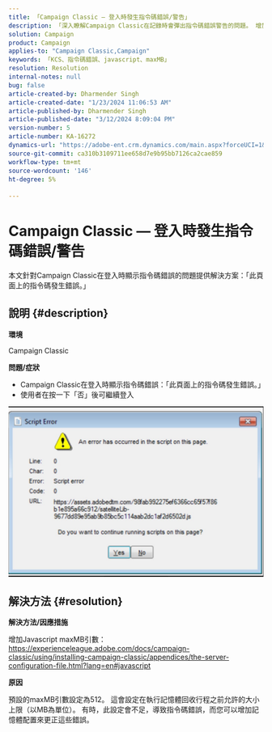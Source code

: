 ```yaml
---
title: 「Campaign Classic — 登入時發生指令碼錯誤/警告」
description: 「深入瞭解Campaign Classic在記錄時會彈出指令碼錯誤警告的問題。 增加Javascript maxMB引數。」
solution: Campaign
product: Campaign
applies-to: "Campaign Classic,Campaign"
keywords: 「KCS、指令碼錯誤、javascript、maxMB」
resolution: Resolution
internal-notes: null
bug: false
article-created-by: Dharmender Singh
article-created-date: "1/23/2024 11:06:53 AM"
article-published-by: Dharmender Singh
article-published-date: "3/12/2024 8:09:04 PM"
version-number: 5
article-number: KA-16272
dynamics-url: "https://adobe-ent.crm.dynamics.com/main.aspx?forceUCI=1&pagetype=entityrecord&etn=knowledgearticle&id=3eda4c7e-dfb9-ee11-a569-6045bd006149"
source-git-commit: ca310b3109711ee658d7e9b95bb7126ca2cae859
workflow-type: tm+mt
source-wordcount: '146'
ht-degree: 5%

---
```


# Campaign Classic — 登入時發生指令碼錯誤/警告


本文針對Campaign Classic在登入時顯示指令碼錯誤的問題提供解決方案：「此頁面上的指令碼發生錯誤。」

## 說明 {#description}


<b>環境</b>

Campaign Classic

<b>問題/症狀</b>

- Campaign Classic在登入時顯示指令碼錯誤：「此頁面上的指令碼發生錯誤。」
- 使用者在按一下「否」後可繼續登入


![](assets/___3fda4c7e-dfb9-ee11-a569-6045bd006149___.jpeg)


## 解決方法 {#resolution}


<b>解決方法/因應措施</b>

增加Javascript maxMB引數： https://experienceleague.adobe.com/docs/campaign-classic/using/installing-campaign-classic/appendices/the-server-configuration-file.html?lang=en#javascript

<b>原因</b>

預設的maxMB引數設定為512。 這會設定在執行記憶體回收行程之前允許的大小上限（以MB為單位）。 有時，此設定會不足，導致指令碼錯誤，而您可以增加記憶體配置來更正這些錯誤。

